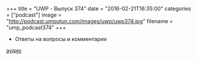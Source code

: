 +++
title = "UWP - Выпуск 374"
date = "2016-02-21T16:35:00"
categories = ["podcast"]
image = "http://podcast.umputun.com/images/uwp/uwp374.jpg"
filename = "ump_podcast374"
+++


- Ответы на вопросы и комментарии 

[аудио](https://podcast.umputun.com/media/ump_podcast374.mp3)
<audio src="https://podcast.umputun.com/media/ump_podcast374.mp3" preload="none"></audio>